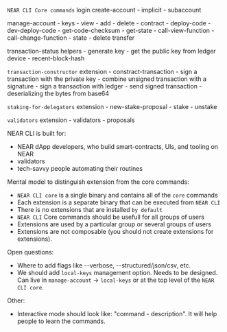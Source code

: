 `NEAR CLI Core commands`
login
create-account
    - implicit
    - subaccount
<!-- account Id is entered in this step -->
manage-account
    - keys
        - view
        - add
        - delete
    - contract
        - deploy-code
        - dev-deploy-code
        - get-code-checksum
        - get-state
        - call-view-function
        - call-change-function
    - state
    - delete
transfer
<!-- TODO: feels a bit out of place, but definitely important. Maybe we need to add other view functions and have 1 subcommand for them. Or it can be one of the helpers-->
transaction-status
helpers
    <!-- please, suggest other helpers -->
    - generate key
	- get the public key from ledger device
    - recent-block-hash

<!-- Currently it's a part of NEAR CLI Rust. Seems like a functionality for advanced users -->
`transaction-constructor` extension
    - constract-transaction
    - sign a transaction with the private key
	- combine unsigned transaction with a signature
	- sign a transaction with ledger
	- send signed transaction
	- deserializing the bytes from base64


`staking-for-delegators` extension
    - new-stake-proposal
    - stake
    - unstake

`validators` extension
    - validators
    - proposals

<!-- TODO: read about native staking and delegation -->

NEAR CLI is built for:
- NEAR dApp developers, who build smart-contracts, UIs, and tooling on NEAR
- validators
- tech-savvy people automating their routines

Mental model to distinguish extension from the core commands:
- `NEAR CLI core` is a single binary and contains all of the `core` commands
- Each extension is a separate binary that can be executed from `NEAR CLI`
- There is no extensions that are installed `by default`
- `NEAR CLI` Core commands should be usefull for all groups of users
- Extensions are used by a particular group or several groups of users
- Extensions are not composable (you should not create extensions for extensions).

Open questions:
- Where to add flags like --verbose, --structured/json/csv, etc.
- We should add `local-keys` management option. Needs to be designed. Can live in `manage-account` -> `local-keys` or at the top level of the `NEAR CLI core`.

Other:
- Interactive mode should look like: "command - description". It will help people to learn the commands. 

